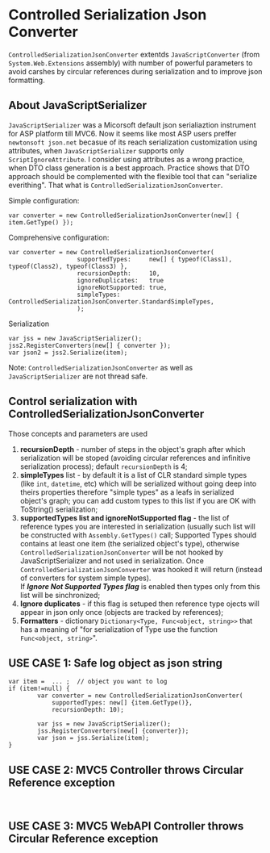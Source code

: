 # Controlled Serialization Json Converter
`ControlledSerializationJsonConverter` extentds `JavaScriptConverter` (from `System.Web.Extensions` assembly) with number of powerful parameters to avoid carshes by circular references during serialization and to improve json formatting. 

## About JavaScriptSerializer  
`JavaScriptSerializer` was a Micorsoft default json serialiaztion instrument for ASP platform till MVC6. Now it seems like most ASP users preffer `newtonsoft json.net` becasue of its reach serialization customization using attributes, when `JavaScriptSerializer` supports only `ScriptIgnoreAttribute`. I consider using attributes as a wrong practice, when DTO class generation is a best approach. Practice shows that DTO approach should be complemented with the flexible tool that can "serialize everithing". That what is `ControlledSerializationJsonConverter`. 

Simple configuration:
 ```
 var converter = new ControlledSerializationJsonConverter(new[] { item.GetType() }); 
 ```
 
 Comprehensive configuration:
 ```
 var converter = new ControlledSerializationJsonConverter(
                    supportedTypes:     new[] { typeof(Class1), typeof(Class2), typeof(Class3) },
                    recursionDepth:     10,
                    ignoreDuplicates:   true
                    ignoreNotSupported: true,
                    simpleTypes:        ControlledSerializationJsonConverter.StandardSimpleTypes,
                    ); 
 ```
 Serialization
 
```
var jss = new JavaScriptSerializer();
jss2.RegisterConverters(new[] { converter });
var json2 = jss2.Serialize(item);
``` 

Note: `ControlledSerializationJsonConverter` as well as `JavaScriptSerializer` are not thread safe.
 
## Control serialization with ControlledSerializationJsonConverter
Those concepts and parameters are used
1) **recursionDepth** - number of steps in the object's graph after which serialization will be stoped (avoiding circular references and infinitive serialization process); default `recursionDepth` is 4;
2) **simpleTypes** list - by default it is a list of CLR standard simple types (like `int`, `datetime`, etc) which will be serialized without going deep into theirs properties therefore "simple types" as a leafs in serialized object's graph; you can add custom types to this list if you are OK with ToString() serialization; 
3) **supportedTypes list and ignoreNotSupported flag** - the list of reference types you are interested in serialization (usually such list will be constructed with `Assembly.GetTypes()` call; 
   Supported Types should contains at least one item (the serialized object's type), otherwise `ControlledSerializationJsonConverter` will be not hooked by JavaScriptSerializer and not used in serialization. Once `ControlledSerializationJsonConverter` was hooked it will return (instead of converters for system simple types).  
   If ***Ignore Not Supported Types flag*** is enabled then types only from this list will be sinchronized;
4) **Ignore duplicates** - if this flag is setuped then reference type ojects will appear in json only once (objects are tracked by references);
5) **Formatters** - dictionary `Dictionary<Type, Func<object, string>>` that has a meaning of "for serialization of Type use the function `Func<object, string>`". 
 


## USE CASE 1: Safe log object as json string
```
var item =  ... ;  // object you want to log
if (item!=null) {
        var converter = new ControlledSerializationJsonConverter(
            supportedTypes: new[] {item.GetType()},
            recursionDepth: 10);
            
        var jss = new JavaScriptSerializer();
        jss.RegisterConverters(new[] {converter});
        var json = jss.Serialize(item);
}
```

## USE CASE 2: MVC5 Controller throws Circular Reference exception 
```


```

## USE CASE 3: MVC5 WebAPI Controller throws Circular Reference exception 
```

```


